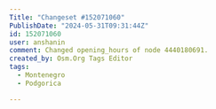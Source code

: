 ```yaml
---
Title: "Changeset #152071060"
PublishDate: "2024-05-31T09:31:44Z"
id: 152071060
user: anshanin
comment: Changed opening_hours of node 4440180691.
created_by: Osm.Org Tags Editor
tags:
  - Montenegro
  - Podgorica

---
```

